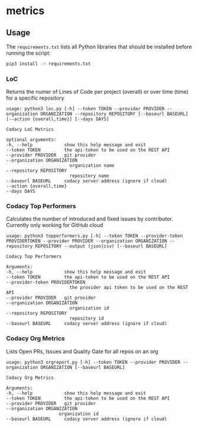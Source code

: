 # metrics



## Usage

The `requirements.txt` lists all Python libraries that should be installed before running the script:

```bash
pip3 install -r requirements.txt
```


### LoC
Returns the numer of Lines of Code per project (overall) or over time (time) for a specific repository

    usage: python3 loc.py [-h] --token TOKEN --provider PROVIDER --organization ORGANIZATION --repository REPOSITORY [--baseurl BASEURL] [--action {overall,time}] [--days DAYS]

    Codacy LoC Metrics

    optional arguments:
    -h, --help            show this help message and exit
    --token TOKEN         the api-token to be used on the REST API
    --provider PROVIDER   git provider
    --organization ORGANIZATION
                            organization name
    --repository REPOSITORY
                            repository name
    --baseurl BASEURL     codacy server address (ignore if cloud)
    --action {overall,time}
    --days DAYS

### Codacy Top Performers
Calculates the number of introduced and fixed issues by contributor. Currently only working for GitHub cloud

    usage: python3 topperformers.py [-h] --token TOKEN --provider-token PROVIDERTOKEN --provider PROVIDER --organization ORGANIZATION --repository REPOSITORY --output (json|csv) [--baseurl BASEURL] 
    
    Codacy Top Performers
    
    Arguments:
    -h, --help            show this help message and exit
    --token TOKEN         the api-token to be used on the REST API
    --provider-token PROVIDERTOKEN
                            the provider api token to be used on the REST API
    --provider PROVIDER   git provider
    --organization ORGANIZATION
                            organization id
    --repository REPOSITORY
                            repository id
    --baseurl BASEURL     codacy server address (ignore if cloud)


### Codacy Org Metrics
Lists Open PRs, Issues and Quality Gate for all repos on an org

    usage: python3 orgreport.py [-h] --token TOKEN --provider PROVIDER --organization ORGANIZATION [--baseurl BASEURL]

    Codacy Org Metrics

    Arguments:
    -h, --help            show this help message and exit
    --token TOKEN         the api-token to be used on the REST API
    --provider PROVIDER   git provider
    --organization ORGANIZATION
                        organization id
    --baseurl BASEURL     codacy server address (ignore if cloud)